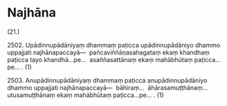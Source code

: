 # Najhāna

(21.)

2502\. Upādinnupādāniyaṃ dhammaṃ paṭicca upādinnupādāniyo dhammo uppajjati najhānapaccayā—  pañcaviññāṇasahagataṃ ekaṃ khandhaṃ paṭicca tayo khandhā…pe…  asaññasattānaṃ ekaṃ mahābhūtaṃ paṭicca…pe… . (1)

2503\. Anupādinnupādāniyaṃ dhammaṃ paṭicca anupādinnupādāniyo dhammo uppajjati najhānapaccayā—  bāhiraṃ…  āhārasamuṭṭhānaṃ…  utusamuṭṭhānaṃ ekaṃ mahābhūtaṃ paṭicca…pe… . (1)
